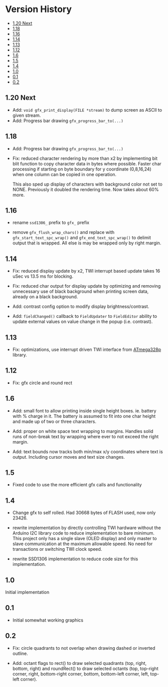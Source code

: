 # Version History

[TOC]: #

- [1.20 Next](#120-next)
- [1.18](#118)
- [1.16](#116)
- [1.14](#114)
- [1.13](#113)
- [1.12](#112)
- [1.6](#16)
- [1.5](#15)
- [1.4](#14)
- [1.0](#10)
- [0.1](#01)
- [0.2](#02)


## 1.20 Next

* Add: `void gfx_print_display(FILE *stream)` to dump screen as ASCII to
  given stream.
* Add: Progress bar drawing `gfx_progress_bar_to(...)`

## 1.18

* Add: Progress bar drawing `gfx_progress_bar_to(...)`

* Fix: reduced character rendering by more than x2 by implementing bit
  blit function to copy character data in bytes where possible. Faster
  char processing if starting on byte boundary for y coordinate
  (0,8,16,24) when one column can be copied in one operation.

  This also sped up display of characters with background color not set
  to NONE. Previously it doubled the rendering time. Now takes about 60%
  more.

## 1.16

* rename `ssd1306_` prefix to `gfx_` prefix

* remove `gfx_flush_wrap_chars()` and replace with
  `gfx_start_text_spc_wrap()` and `gfx_end_text_spc_wrap()` to delimit
  output that is wrapped. All else is may be wrapped only by right
  margin.

## 1.14

* Fix: reduced display update by x2, TWI interrupt based update takes 16
  uSec vs 13.5 ms for blocking.

* Fix: reduced char output for display update by optimizing and removing
  unnecessary use of black background when printing screen data, already
  on a black background.

* Add: contrast config option to modify display brightness/contrast.

* Add: `fieldChanged()` callback to `FieldUpdater` to `FieldEditor`
  ability to update external values on value change in the popup (i.e.
  contrast).

## 1.13

* Fix: optimizations, use interrupt driven TWI interface from
  [ATmega328p](https://github.com/goessl/ATmega328P) library.

## 1.12

* Fix: gfx circle and round rect

## 1.6

* Add: small font to allow printing inside single height boxes. ie.
  battery with % charge in it. The battery is assumed to fit into one
  char height and made up of two or three characters.

* Add: proper on white space text wrapping to margins. Handles solid
  runs of non-break text by wrapping where ever to not exceed the right
  margin.

* Add: text bounds now tracks both min/max x/y coordinates where text is
  output. Including cursor moves and text size changes.


## 1.5

* Fixed code to use the more efficient gfx calls and functionality

## 1.4

* Change gfx to self rolled. Had 30668 bytes of FLASH used, now only
  23426\.

* rewrite implementation by directly controlling TWI hardware without
  the Arduino I2C library code to reduce implementation to bare minimum.
  This project only has a single slave (OLED display) and only master to
  slave communication at the maximum allowable speed. No need for
  transactions or switching TWI clock speed.

* rewrite SSD1306 implementation to reduce code size for this
  implementation.

## 1.0

Initial implementation


## 0.1

* Initial somewhat working graphics

## 0.2

* Fix: circle quadrants to not overlap when drawing dashed or inverted
  outline.

* Add: octant flags to rect() to draw selected quadrants (top, right,
  bottom, right) and roundRect() to draw selected octants (top,
  top-right corner, right, bottom-right corner, bottom, bottom-left
  corner, left, top-left corner).


